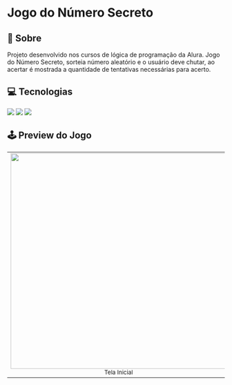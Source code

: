 <h1>Jogo do Número Secreto</h1>

<h2> 📖 Sobre</h2>
<p>Projeto desenvolvido nos cursos de lógica de programação da Alura. Jogo do Número Secreto, sorteia número aleatório e o usuário deve chutar, ao acertar é mostrada a quantidade de tentativas necessárias para acerto.</p>

## 💻 Tecnologias
<div>
  <img src="https://img.shields.io/badge/HTML-E34F26?style=for-the-badge&logo=html5&logoColor=white">
  <img src="https://img.shields.io/badge/CSS3-1572B6?style=for-the-badge&logo=css3&logoColor=white">
  <img src="https://img.shields.io/badge/JavaScript-F7DF1E?style=for-the-badge&logo=javascript&logoColor=black">
</div>

<h2> 🕹️ Preview do Jogo</h2>

<table>
  <tr>
    <td align="center">
      <img loading="lazy" src="https://github.com/juliamolitzas/jogo-numero-secreto/assets/132832795/67eba562-a740-41ab-9f68-92a79138386f" width="500">
      <br><sub>Tela Inicial</sub>
    </td>
    <td align="center">
      <img loading="lazy" src="https://github.com/juliamolitzas/jogo-numero-secreto/assets/132832795/7148b898-3981-4f37-b391-8c46ac1bd998" width="500">
      <br><sub>Erro</sub>
    </td>
    <td align="center">
      <img loading="lazy" src="https://github.com/juliamolitzas/jogo-numero-secreto/assets/132832795/d9a001e2-fd70-4719-b49d-21f0a8a656da" width="500">
      <br><sub>Acerto</sub>
    </td>
  </tr>
</table>

